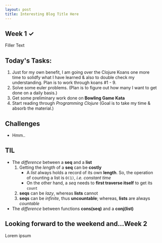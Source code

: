 ```yaml
---
layout: post
title: Interesting Blog Title Here
---
```


## Week 1 <span>&#10003;</span>

Filler Text

## Today's Tasks:

1. Just for my own benefit, I am going over the Clojure Koans one more time to solidfy what I have learned & also to double check my understanding.  Plan is to work through koans #1 - 9. 
2. Solve some euler problems. (Plan is to figure out how many I want to get done on a daily basis.) 
3. Get some preliminary work done on **Bowling Game Kata**
4. Start reading through _Programming Clojure_ (Goal is to take my time & absorb the material.) 

## Challenges 

- Hmm..

## TIL

- The _difference_ between a **seq** and a **list**
    1. Getting the _length_ of a **seq** can be **costly**
        - A *list* always holds a record of its own **length**. So, the operation of counting a list is `O(1)`, _i.e. constant time_
        - On the other hand, a _seq_ needs to **first traverse itself** to get its `count`
    2. **seqs** can be _lazy_, whereas **lists** cannot
    3. **seqs** can be _infinite_, thus **uncountable**; whereas, **lists** are always _countable_
- The _difference_ between functions **cons(seq)** and a **conj(list)**


## Looking forward to the weekend and...Week 2

Lorem ipsum 
